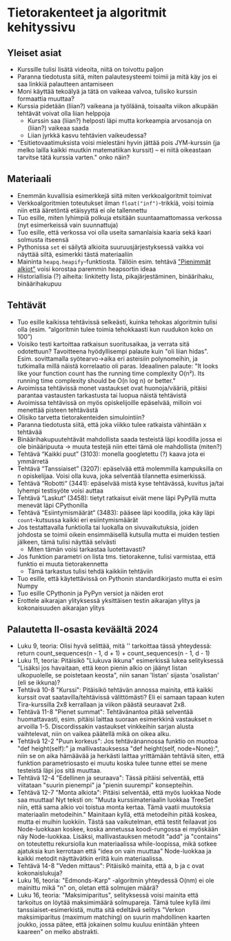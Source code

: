 # Tietorakenteet ja algoritmit kehityssivu

## Yleiset asiat

* Kurssille tulisi lisätä videoita, niitä on toivottu paljon
* Paranna tiedotusta siitä, miten palautesysteemi toimii ja mitä käy jos ei saa linkkiä palautteen antamiseen
* Moni käyttää tekoälyä ja tätä on vaikeaa valvoa, tulisiko kurssin formaattia muuttaa?
* Kurssia pidetään (liian?) vaikeana ja työläänä, toisaalta viikon alkupään tehtävät voivat olla liian helppoja
  - Kurssin saa (liian?) helposti läpi mutta korkeampia arvosanoja on (liian?) vaikeaa saada
  - Liian jyrkkä kasvu tehtävien vaikeudessa?
* "Esitietovaatimuksista voisi mielestäni hyvin jättää pois JYM-kurssin (ja melko lailla kaikki muutkin matematiikan kurssit) – ei niitä oikeastaan tarvitse tätä kurssia varten." onko näin?

## Materiaali

* Enemmän kuvallisia esimerkkejä siitä miten verkkoalgoritmit toimivat
* Verkkoalgoritmien toteutukset ilman `float("inf")`-trikkiä, voisi toimia niin että ääretöntä etäisyyttä ei ole tallennettu
* Tuo esille, miten lyhimpiä polkuja etsitään suuntaamattomassa verkossa (nyt esimerkeissä vain suunnattuja)
* Tuo esille, että verkossa voi olla useita samanlaisia kaaria sekä kaari solmusta itseensä
* Pythonissa `set` ei säilytä alkioita suuruusjärjestyksessä vaikka voi näyttää siltä, esimerkki tästä materiaaliin
* Maininta `heapq.heapify`-funktiosta. Tällöin esim. tehtävä ["Pienimmät alkiot"](https://cses.fi/tira24k/task/2539) voisi korostaa paremmin heapsortin ideaa
* Historiallisia (?) aiheita: linkitetty lista, pikajärjestäminen, binäärihaku, binäärihakupuu

## Tehtävät

* Tuo esille kaikissa tehtävissä selkeästi, kuinka tehokas algoritmin tulisi olla (esim. “algoritmin tulee toimia tehokkaasti kun ruudukon koko on 100”)
* Voisiko testi kartoittaa ratkaisun suoritusaikaa, ja verrata sitä odotettuun? Tavoitteena hyödyllisempi palaute kuin "oli liian hidas". Esim. sovittamalla syötearvo→aika eri asteisiin polynomeihin, ja tutkimalla millä näistä korrelaatio oli paras. Ideaalinen palaute: "It looks like your function count has the running time complexity O(n²). Its running time complexity should be O(n log n) or better."
* Avoimissa tehtävissä monet vastaukset ovat huonoja/vääriä, pitäisi parantaa vastausten tarkastusta tai luopua näistä tehtävistä
* Avoimissa tehtävissä on myös opiskelijoille epäselvää, milloin voi menettää pisteen tehtävästä
* Olisiko tarvetta tietorakenteiden simulointiin?
* Paranna tiedotusta siitä, että joka viikko tulee ratkaista vähintään x tehtävää
* Binäärihakupuutehtävät mahdollista saada testeistä läpi koodilla jossa ei ole binääripuuta -> muuta testejä niin ettei tämä ole mahdollista (miten?)
* Tehtävä “Kaikki puut” (3103): monella googletettu (?) kaava jota ei ymmärretä
* Tehtävä “Tanssiaiset” (3207): epäselvää että molemmilla kampuksilla on n opiskelijaa. Voisi olla kuva, joka selventää tilannetta esimerkissä.
* Tehtävä “Robotti“ (3441): epäselvää mistä kyse tehtävässä, kuvitus ja/tai lyhempi testisyöte voisi auttaa
* Tehtävä “Laskut“ (3458): tietyt ratkaisut eivät mene läpi PyPyllä mutta menevät läpi CPythonilla
* Tehtävä “Esiintymismäärät“ (3483): pääsee läpi koodilla, joka käy läpi `count`-kutsussa kaikki eri esiintymismäärät
* Jos testattavalla funktiolla tai luokalla on sivuvaikutuksia, joiden johdosta se toimii oikein ensimmäisellä kutsulla mutta ei muiden testien jälkeen, tämä tulisi näyttää selvästi
  - Miten tämän voisi tarkastaa luotettavasti?
* Jos funktion parametri on lista tms. tietorakenne, tulisi varmistaa, että funktio ei muuta tietorakennetta
  - Tämä tarkastus tulisi tehdä kaikkiin tehtäviin
* Tuo esille, että käytettävissä on Pythonin standardikirjasto mutta ei esim Numpy
* Tuo esille CPythonin ja PyPyn versiot ja näiden erot
* Erottele aikarajan ylityksessä yksittäisen testin aikarajan ylitys ja kokonaisuuden aikarajan ylitys

## Palautetta II-osasta keväältä 2024

* Luku 9, teoria: Olisi hyvä selittää, mitä '' tarkoittaa tässä yhteydessä: return count_sequences(n - 1, d + 1) +
count_sequences(n - 1, d - 1)
* Luku 11, teoria: Pitäisikö "Liukuva ikkuna" esimerkissä lukea selityksessä "Lisäksi jos havaitaan, että keon pienin alkio on jäänyt listan ulkopuolelle, se poistetaan keosta", niin sanan 'listan' sijasta 'osalistan' (eli se ikkuna)?
* Tehtävä 10-8 "Kurssi": Pitäisikö tehtävän annossa mainita, että kaikki kurssit ovat saatavilla/tehtävissä välittömästi? Eli ei samaan tapaan kuten Tira-kurssilla 2x8 kerrallaan ja viikon päästä seuraavat 2x8.
* Tehtävä 11-8 "Pienet summat": Tehtävänantoa pitää selventää huomattavasti, esim. pitäisi laittaa suoraan esimerkkinä vastaukset n arvoilla 1-5. Discordissakin vastaukset vinkkeihin sarjan alusta vaihtelevat, niin on vaikea päätellä mikä on oikea alku.
* Tehtävä 12-2 "Puun korkeus": Jos tehtävänannossa funktio on muotoa "def height(self):" ja mallivastauksessa "def height(self, node=None):", niin se on aika hämäävää ja herkästi laittaa yrittämään tehtäviä siten, että funktion parametriosasto ei muutu koska tulee tunne ettei se mene testeistä läpi jos sitä muuttaa.
* Tehtävä 12-4 "Edellinen ja seuraava": Tässä pitäisi selventää, että viitataan "suurin pienempi" ja "pienin suurempi" konsepteihin.
* Tehtävä 12-7 "Monta alkiota": Pitäisi selventää, että myös luokkaa Node saa muuttaa! Nyt teksti on: "Muuta kurssimateriaalin luokkaa TreeSet niin, että sama alkio voi toistua monta kertaa. Tämä vaatii muutoksia materiaalin metodeihin." Mainitaan kyllä, että metodeihin pitää koskea, mutta ei muihin luokkiin. Tästä saa vaikutelman, että testit feilaavat jos Node-luokkaan koskee, koska annetussa koodi-rungossa ei myöskään näy Node-luokkaa. Lisäksi, mallivastauksen metodit "add" ja "contains" on toteutettu rekursiolla kun materiaalissa while-loopissa, mikä sotkee ajatuksia kun kerrotaan että "idea on vain muuttaa" Node-luokkaa ja kaikki metodit näyttävätkin eriltä kuin materiaalissa.
* Tehtävä 14-8 "Veden mittaus": Pitäisikö mainita, että a, b ja c ovat kokonaislukuja?
* Luku 16, teoria: "Edmonds-Karp" -algoritmin yhteydessä O(nm) ei ole mainittu mikä "n" on, oletan että solmujen määrä?
* Luku 16, teoria: "Maksimiparitus", selityksessä voisi mainita että tarkoitus on löytää maksimimäärä solmupareja. Tämä tulee kyllä ilmi tanssiaiset-esimerkistä, mutta sitä edeltävä selitys "Verkon maksimiparitus (maximum matching) on suurin mahdollinen kaarten joukko, jossa pätee, että jokainen solmu kuuluu enintään yhteen kaareen" on melko abstrakti.

